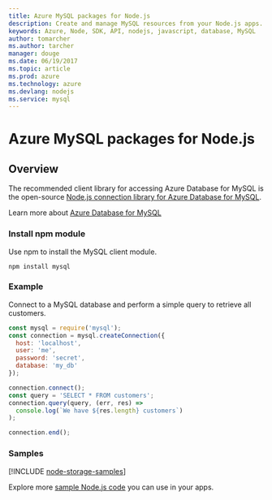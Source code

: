 ```yaml
---
title: Azure MySQL packages for Node.js
description: Create and manage MySQL resources from your Node.js apps.
keywords: Azure, Node, SDK, API, nodejs, javascript, database, MySQL
author: tomarcher
ms.author: tarcher
manager: douge
ms.date: 06/19/2017
ms.topic: article
ms.prod: azure
ms.technology: azure
ms.devlang: nodejs
ms.service: mysql
---
```


# Azure MySQL packages for Node.js

## Overview

The recommended client library for accessing Azure Database for MySQL is the open-source [Node.js connection library for Azure Database for MySQL](https://github.com/sidorares/node-mysql2/tree/master/documentation). 

Learn more about [Azure Database for MySQL](https://docs.microsoft.com/azure/MySQL/)

### Install npm module

Use npm to install the MySQL client module.

```
npm install mysql
```   

### Example

Connect to a MySQL database and perform a simple query to retrieve all customers.

```javascript
const mysql = require('mysql');
const connection = mysql.createConnection({
  host: 'localhost',
  user: 'me',
  password: 'secret',
  database: 'my_db'
});

connection.connect();
const query = 'SELECT * FROM customers';
connection.query(query, (err, res) =>
  console.log(`We have ${res.length} customers`)
);

connection.end();
```

### Samples

[!INCLUDE [node-storage-samples](../docs-ref-conceptual/includes/mysql-samples.md)]

Explore more [sample Node.js code](https://azure.microsoft.com/resources/samples/?platform=nodejs) you can use in your apps.
